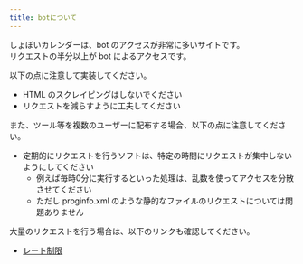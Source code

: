 ```yaml
---
title: botについて
---
```


しょぼいカレンダーは、bot のアクセスが非常に多いサイトです。  
リクエストの半分以上が bot によるアクセスです。

以下の点に注意して実装してください。

-   HTML のスクレイピングはしないでください
-   リクエストを減らすように工夫してください

また、ツール等を複数のユーザーに配布する場合、以下の点に注意してください。

-   定期的にリクエストを行うソフトは、特定の時間にリクエストが集中しないようにしてください
    -   例えば毎時0分に実行するといった処理は、乱数を使ってアクセスを分散させてください
    -   ただし proginfo.xml のような静的なファイルのリクエストについては問題ありません

大量のリクエストを行う場合は、以下のリンクも確認してください。

- [レート制限](/spec/rate_limit)
